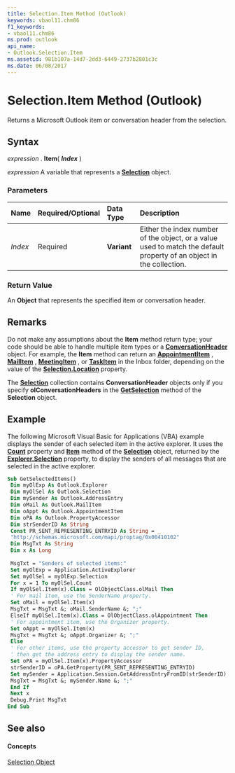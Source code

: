 ```yaml
---
title: Selection.Item Method (Outlook)
keywords: vbaol11.chm86
f1_keywords:
- vbaol11.chm86
ms.prod: outlook
api_name:
- Outlook.Selection.Item
ms.assetid: 981b107a-14d7-2dd3-6449-2737b2801c3c
ms.date: 06/08/2017
---
```



# Selection.Item Method (Outlook)

Returns a Microsoft Outlook item or conversation header from the selection.


## Syntax

 _expression_ . **Item**( **_Index_** )

 _expression_ A variable that represents a **[Selection](Outlook.Selection.md)** object.


### Parameters



|**Name**|**Required/Optional**|**Data Type**|**Description**|
|:-----|:-----|:-----|:-----|
| _Index_|Required| **Variant**|Either the index number of the object, or a value used to match the default property of an object in the collection.|

### Return Value

An  **Object** that represents the specified item or conversation header.


## Remarks

Do not make any assumptions about the  **Item** method return type; your code should be able to handle multiple item types or a **[ConversationHeader](Outlook.ConversationHeader.md)** object. For example, the **Item** method can return an **[AppointmentItem](Outlook.AppointmentItem.md)** , **[MailItem](Outlook.MailItem.md)** , **[MeetingItem](Outlook.MeetingItem.md)** , or **[TaskItem](Outlook.TaskItem.md)** in the Inbox folder, depending on the value of the **[Selection.Location](Outlook.Selection.Location.md)** property.

The  **[Selection](Outlook.Selection.md)** collection contains **ConversationHeader** objects only if you specify **olConversationHeaders** in the **[GetSelection](Outlook.Selection.GetSelection.md)** method of the **Selection** object.


## Example

The following Microsoft Visual Basic for Applications (VBA) example displays the sender of each selected item in the active explorer. It uses the  **[Count](Outlook.Selection.Count.md)** property and **[Item](Outlook.Selection.Item.md)** method of the **[Selection](Outlook.Selection.md)** object, returned by the **[Explorer.Selection](explorer-selection-property-outlook.md)** property, to display the senders of all messages that are selected in the active explorer.


```vb
Sub GetSelectedItems() 
 Dim myOlExp As Outlook.Explorer 
 Dim myOlSel As Outlook.Selection 
 Dim mySender As Outlook.AddressEntry 
 Dim oMail As Outlook.MailItem 
 Dim oAppt As Outlook.AppointmentItem 
 Dim oPA As Outlook.PropertyAccessor 
 Dim strSenderID As String 
 Const PR_SENT_REPRESENTING_ENTRYID As String = _ 
 "http://schemas.microsoft.com/mapi/proptag/0x00410102" 
 Dim MsgTxt As String 
 Dim x As Long 
 
 MsgTxt = "Senders of selected items:" 
 Set myOlExp = Application.ActiveExplorer 
 Set myOlSel = myOlExp.Selection 
 For x = 1 To myOlSel.Count 
 If myOlSel.Item(x).Class = OlObjectClass.olMail Then 
 ' For mail item, use the SenderName property. 
 Set oMail = myOlSel.Item(x) 
 MsgTxt = MsgTxt &; oMail.SenderName &; ";" 
 ElseIf myOlSel.Item(x).Class = OlObjectClass.olAppointment Then 
 ' For appointment item, use the Organizer property. 
 Set oAppt = myOlSel.Item(x) 
 MsgTxt = MsgTxt &; oAppt.Organizer &; ";" 
 Else 
 ' For other items, use the property accessor to get sender ID, 
 ' then get the address entry to display the sender name. 
 Set oPA = myOlSel.Item(x).PropertyAccessor 
 strSenderID = oPA.GetProperty(PR_SENT_REPRESENTING_ENTRYID) 
 Set mySender = Application.Session.GetAddressEntryFromID(strSenderID) 
 MsgTxt = MsgTxt &; mySender.Name &; ";" 
 End If 
 Next x 
 Debug.Print MsgTxt 
End Sub
```


## See also


#### Concepts


[Selection Object](Outlook.Selection.md)

